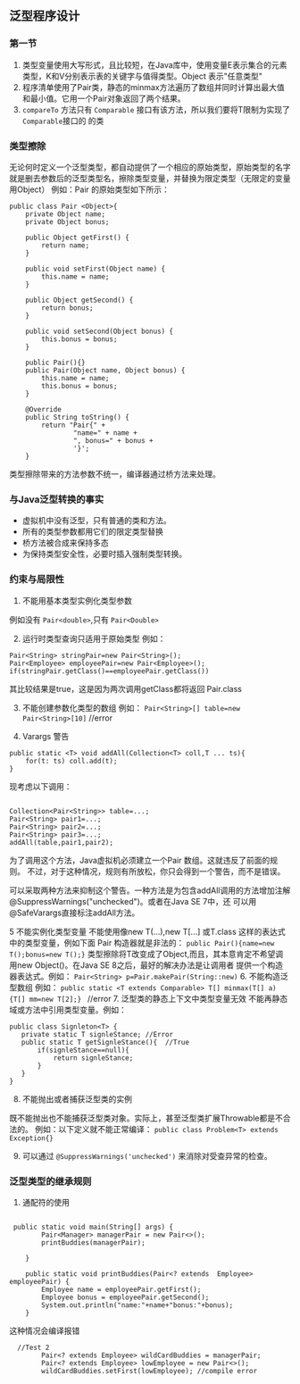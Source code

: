 ## 泛型程序设计
      
### 第一节
1. 类型变量使用大写形式，且比较短，在Java库中，使用变量E表示集合的元素类型，K和V分别表示表的关键字与值得类型。Object 表示"任意类型"
2. 程序清单使用了Pair类，静态的minmax方法遍历了数组并同时计算出最大值和最小值。它用一个Pair对象返回了两个结果。
3. `compareTo` 方法只有 `Comparable` 接口有该方法，所以我们要将T限制为实现了`Comparable`接口的
的类
### 类型擦除
无论何时定义一个泛型类型，都自动提供了一个相应的原始类型，原始类型的名字就是删去参数后的泛型类型名，擦除类型变量，并替换为限定类型（无限定的变量用Object）
例如：Pair<T> 的原始类型如下所示：
```
public class Pair <Object>{
    private Object name;
    private Object bonus;

    public Object getFirst() {
        return name;
    }

    public void setFirst(Object name) {
        this.name = name;
    }

    public Object getSecond() {
        return bonus;
    }

    public void setSecond(Object bonus) {
        this.bonus = bonus;
    }

    public Pair(){}
    public Pair(Object name, Object bonus) {
        this.name = name;
        this.bonus = bonus;
    }

    @Override
    public String toString() {
        return "Pair{" +
                "name=" + name +
                ", bonus=" + bonus +
                '}';
    }

```
类型擦除带来的方法参数不统一，编译器通过桥方法来处理。

### 与Java泛型转换的事实
 - 虚拟机中没有泛型，只有普通的类和方法。
 - 所有的类型参数都用它们的限定类型替换
 - 桥方法被合成来保持多态
 - 为保持类型安全性，必要时插入强制类型转换。
 
### 约束与局限性
1. 不能用基本类型实例化类型参数

例如没有 `Pair<double>`,只有 `Pair<Double>`

2. 运行时类型查询只适用于原始类型
例如：
```
Pair<String> stringPair=new Pair<String>();
Pair<Employee> employeePair=new Pair<Employee>();
if(stringPair.getClass()==employeePair.getClass())

```
其比较结果是true，这是因为两次调用getClass都将返回 Pair.class

3. 不能创建参数化类型的数组
例如：
`Pair<String>[] table=new Pair<String>[10]`  //error

4. Varargs 警告
```
public static <T> void addAll(Collection<T> coll,T ... ts){
    for(t: ts) coll.add(t);
}

```
现考虑以下调用：
```

Collection<Pair<String>> table=...;
Pair<String> pair1=...;
Pair<String> pair2=...;
Pair<String> pair3=...;
addAll(table,pair1,pair2);

```
 为了调用这个方法，Java虚拟机必须建立一个Pair<String> 数组。这就违反了前面的规则。
 不过，对于这种情况，规则有所放松，你只会得到一个警告，而不是错误。
 
 可以采取两种方法来抑制这个警告。一种方法是为包含addAll调用的方法增加注解@SuppressWarnings("unchecked")。或者在Java SE 7中，还
 可以用@SafeVarargs直接标注addAll方法。
 
 5 不能实例化类型变量
 不能使用像new T(...),new T[...] 或T.class 这样的表达式中的类型变量，例如下面
 Pair<T> 构造器就是非法的：
 `public Pair(){name=new T();bonus=new T();}`
 类型擦除将T改变成了Object,而且，其本意肯定不希望调用new Object()。在Java SE 8之后，最好的解决办法是让调用者
 提供一个构造器表达式。例如：
 `Pair<String> p=Pair.makePair(String::new)`
 6. 不能构造泛型数组
 例如：
 `public static <T extends Comparable> T[] minmax(T[] a){T[] mm=new T[2];} ` //error
 7. 泛型类的静态上下文中类型变量无效
 不能再静态域或方法中引用类型变量。例如：
 ```
public class Signleton<T> {
    private static T signleStance; //Error
    public static T getSignleStance(){  //True
        if(signleStance==null){
            return signleStance;
        }
    }
}

```
8. 不能抛出或者捕获泛型类的实例

既不能抛出也不能捕获泛型类对象。实际上，甚至泛型类扩展Throwable都是不合法的。
例如：以下定义就不能正常编译：
`public class Problem<T> extends Exception{}`

9. 可以通过 `@SuppressWarnings('unchecked')` 来消除对受查异常的检查。
### 泛型类型的继承规则
1. 通配符的使用
```

 public static void main(String[] args) {
        Pair<Manager> managerPair = new Pair<>();
        printBuddies(managerPair);

    }

    public static void printBuddies(Pair<? extends  Employee> employeePair) {
        Employee name = employeePair.getFirst();
        Employee bonus = employeePair.getSecond();
        System.out.println("name:"+name+"bonus:"+bonus);
    }

```
这种情况会编译报错
```
  //Test 2
        Pair<? extends Employee> wildCardBuddies = managerPair;
        Pair<? extends Employee> lowEmployee = new Pair<>();
        wildCardBuddies.setFirst(lowEmployee); //compile error
        
```
